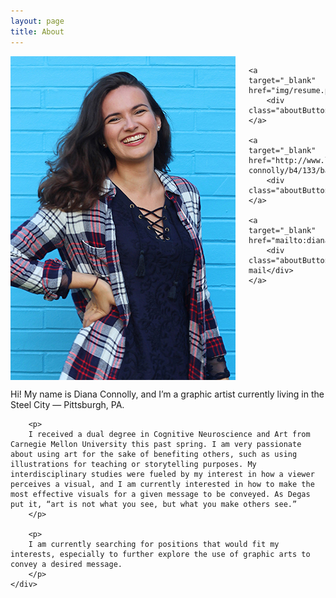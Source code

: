 ```yaml
---
layout: page
title: About
---
```


<div class="small-12 medium-4 columns">
    <img src="img/diana.jpg" style="width:100%">

    <a target="_blank" href="img/resume.pdf">
        <div class="aboutButton">Resume</div>
    </a>
    
    <a target="_blank" href="http://www.linkedin.com/pub/diana-connolly/b4/133/ba5/en">
        <div class="aboutButton">Linkedin</div>
    </a>
    
    <a target="_blank" href="mailto:dianaconnolly44@gmail.com">
        <div class="aboutButton">E-mail</div>
    </a>
</div>

<div class="small-12 medium-7 columns">
    <div class="bio">
        <p>
        Hi! My name is Diana Connolly, and I’m a graphic artist currently living in the Steel City — Pittsburgh, PA.
        </p>

        <p>
        I received a dual degree in Cognitive Neuroscience and Art from Carnegie Mellon University this past spring. I am very passionate about using art for the sake of benefiting others, such as using illustrations for teaching or storytelling purposes. My interdisciplinary studies were fueled by my interest in how a viewer perceives a visual, and I am currently interested in how to make the most effective visuals for a given message to be conveyed. As Degas put it, “art is not what you see, but what you make others see.”
        </p>

        <p>
        I am currently searching for positions that would fit my interests, especially to further explore the use of graphic arts to convey a desired message.
        </p>
    </div>
</div>


